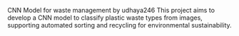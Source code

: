 CNN Model for waste management by udhaya246
This project aims to develop a CNN model to classify plastic waste types from images, supporting automated sorting and recycling for environmental sustainability.
